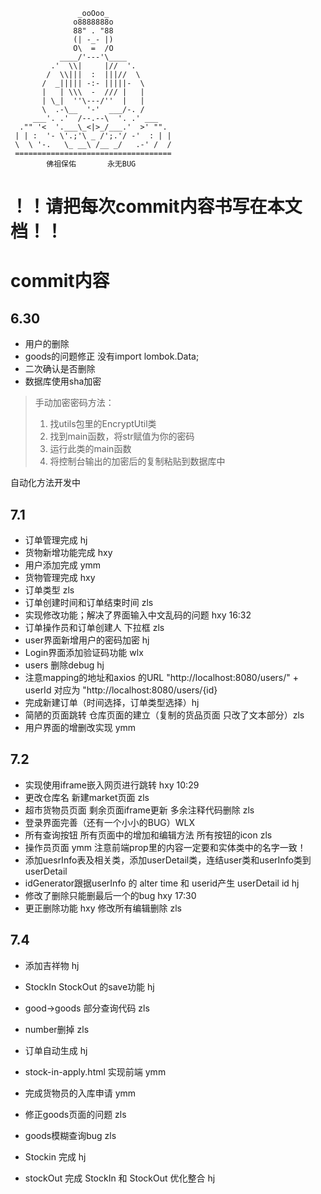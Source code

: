                    _ooOoo_
                  o8888888o
                  88" . "88
                  (| -_- |)
                  O\  =  /O
               ____/'---'\____
             .'  \\|     |//  '.
            /  \\|||  :  |||//  \
           /  _||||| -:- |||||-  \
           |   | \\\  -  /// |   |
           | \_|  ''\---/''  |   |
           \  .-\__  '-'  ___/-. /
         ___'. .'  /--.--\  '. .' ___
      ."" '<  '.___\_<|>_/___.'  >' "".
     | | :  '- \'.;'\ _ /';.'/ -'  : | |
     \  \ '-.   \_ __\ /__ _/   .-' /  /
     ===================================
            佛祖保佑       永无BUG


# ！！请把每次commit内容书写在本文档！！
# commit内容
## 6.30
* 用户的删除 
* goods的问题修正 没有import lombok.Data;
* 二次确认是否删除
* 数据库使用sha加密
> 手动加密密码方法：
> 1. 找utils包里的EncryptUtil类
> 2. 找到main函数，将str赋值为你的密码
> 3. 运行此类的main函数
> 4. 将控制台输出的加密后的复制粘贴到数据库中
  
自动化方法开发中

## 7.1
* 订单管理完成 hj
* 货物新增功能完成 hxy
* 用户添加完成 ymm
* 货物管理完成 hxy
* 订单类型 zls
* 订单创建时间和订单结束时间 zls
* 实现修改功能；解决了界面输入中文乱码的问题 hxy 16:32
* 订单操作员和订单创建人 下拉框 zls
* user界面新增用户的密码加密 hj
* Login界面添加验证码功能 wlx
* users 删除debug hj
* 注意mapping的地址和axios 的URL "http://localhost:8080/users/" + userId 对应为 "http://localhost:8080/users/{id}
* 完成新建订单（时间选择，订单类型选择）hj
* 简陋的页面跳转 
  仓库页面的建立（复制的货品页面 只改了文本部分）zls
* 用户界面的增删改实现 ymm


## 7.2
* 实现使用iframe嵌入网页进行跳转 hxy 10:29
* 更改仓库名 新建market页面 zls
* 超市货物员页面 剩余页面iframe更新 多余注释代码删除 zls 
* 登录界面完善（还有一个小小的BUG）WLX
* 所有查询按钮 所有页面中的增加和编辑方法 所有按钮的icon zls
* 操作员页面 ymm 注意前端prop里的内容一定要和实体类中的名字一致！
* 添加uesrInfo表及相关类，添加userDetail类，连结user类和userInfo类到userDetail
* idGenerator跟据userInfo 的 alter time 和 userid产生 userDetail id hj
* 修改了删除只能删最后一个的bug hxy 17:30
* 更正删除功能 hxy 修改所有编辑删除 zls

## 7.4
* 添加吉祥物 hj
* StockIn StockOut 的save功能 hj
* good->goods 部分查询代码 zls
* number删掉 zls
* 订单自动生成 hj
* stock-in-apply.html 实现前端 ymm
* 完成货物员的入库申请 ymm
* 修正goods页面的问题 zls
* goods模糊查询bug zls

* Stockin 完成 hj
* stockOut 完成 StockIn 和 StockOut 优化整合 hj
